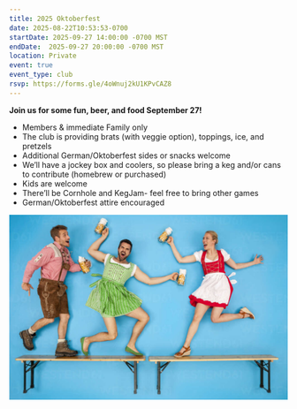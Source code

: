 ```yaml
---
title: 2025 Oktoberfest
date: 2025-08-22T10:53:53-0700
startDate: 2025-09-27 14:00:00 -0700 MST
endDate:  2025-09-27 20:00:00 -0700 MST
location: Private
event: true
event_type: club
rsvp: https://forms.gle/4oWnuj2kU1KPvCAZ8
---
```


**Join us for some fun, beer, and food September 27!**

* Members & immediate Family only
* The club is providing brats (with veggie option), toppings, ice, and pretzels
* Additional German/Oktoberfest sides or snacks welcome
* We’ll have a jockey box and coolers, so please bring a keg and/or cans to contribute (homebrew or purchased)
* Kids are welcome
* There’ll be Cornhole and KegJam- feel free to bring other games
* German/Oktoberfest attire encouraged

![dancing](dancing.jpg)
